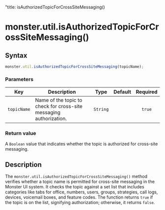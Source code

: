 "title: isAuthorizedTopicForCrossSiteMessaging()

# monster.util.isAuthorizedTopicForCrossSiteMessaging()

## Syntax
```javascript
monster.util.isAuthorizedTopicForCrossSiteMessaging(topicName);
```

### Parameters
Key | Description | Type | Default | Required
:-: | --- | :-: | :-: | :-:
`topicName` | Name of the topic to check for cross-site messaging authorization. | `String` | | `true`

### Return value
A `Boolean` value that indicates whether the topic is authorized for cross-site messaging.

## Description
The `monster.util.isAuthorizedTopicForCrossSiteMessaging()` method verifies whether a topic name is permitted for cross-site messaging in the Monster UI system. It checks the topic against a set list that includes categories like tabs for office, numbers, users, groups, strategies, call logs, devices, voicemail boxes, and feature codes. The function returns `true` if the topic is on the list, signifying authorization; otherwise, it returns `false`.